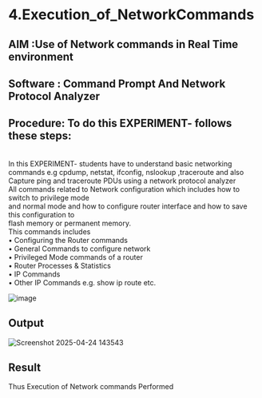 # 4.Execution_of_NetworkCommands
## AIM :Use of Network commands in Real Time environment
## Software : Command Prompt And Network Protocol Analyzer
## Procedure: To do this EXPERIMENT- follows these steps:
<BR>
In this EXPERIMENT- students have to understand basic networking commands e.g cpdump, netstat, ifconfig, nslookup ,traceroute and also Capture ping and traceroute PDUs using a network protocol analyzer 
<BR>
All commands related to Network configuration which includes how to switch to privilege mode
<BR>
and normal mode and how to configure router interface and how to save this configuration to
<BR>
flash memory or permanent memory.
<BR>
This commands includes
<BR>
• Configuring the Router commands
<BR>
• General Commands to configure network
<BR>
• Privileged Mode commands of a router 
<BR>
• Router Processes & Statistics
<BR>
• IP Commands
<BR>
• Other IP Commands e.g. show ip route etc.
<BR>

![image](https://github.com/user-attachments/assets/7449b255-2a6c-4423-adba-7ab0352dc90a)


## Output

![Screenshot 2025-04-24 143543](https://github.com/user-attachments/assets/46e7b52f-77cf-4389-8499-b2bb6b72ad1d)


## Result
Thus Execution of Network commands Performed 
